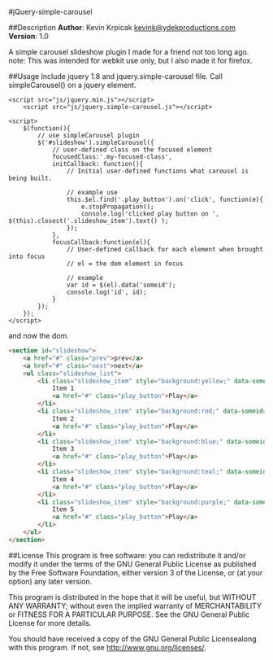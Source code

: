 #jQuery-simple-carousel

##Description
**Author**: Kevin Krpicak <kevink@ydekproductions.com>
**Version**: 1.0


A simple carousel slideshow plugin I made for a friend not too long ago.
note: This was intended for webkit use only, but I also made it for firefox.


##Usage
Include jquery 1.8 and jquery.simple-carousel file.
Call simpleCarousel() on a jquery element.

```javacript
<script src="js/jquery.min.js"></script>
    <script src="js/jquery.simple-carousel.js"></script>

<script>
    $(function(){
        // use simpleCarousel plugin
        $('#slideshow').simpleCarousel({
            // user-defined class on the focused element
            focusedClass:'.my-focused-class',
            initCallback: function(){
                // Initial user-defined functions what carousel is being built.

                // example use
                this.$el.find('.play_button').on('click', function(e){
                    e.stopPropagation();
                    console.log('clicked play button on ', $(this).closest('.slideshow_item').text() );
                });
            },
            focusCallback:function(el){
                // User-defined callback for each element when brought into focus
                // el = the dom element in focus

                // example
                var id = $(el).data('someid');
                console.log('id', id);
            }
        });
    });
</script>
```

and now the dom.
```html
<section id="slideshow">
    <a href="#" class="prev">prev</a>
    <a href="#" class="next">next</a>
    <ul class="slideshow_list">
        <li class="slideshow_item" style="background:yellow;" data-someid="asf1">
            Item 1
            <a href="#" class="play_button">Play</a>
        </li>
        <li class="slideshow_item" style="background:red;" data-someid="asf2">
            Item 2
            <a href="#" class="play_button">Play</a>
        </li>
        <li class="slideshow_item" style="background:blue;" data-someid="asf3">
            Item 3
            <a href="#" class="play_button">Play</a>
        </li>
        <li class="slideshow_item" style="background:teal;" data-someid="asf4">
            Item 4
            <a href="#" class="play_button">Play</a>
        </li>
        <li class="slideshow_item" style="background:purple;" data-someid="asf5">
            Item 5
            <a href="#" class="play_button">Play</a>
        </li>
    </ul>
</section>
```

##License
This program is free software: you can redistribute it and/or modify it under the terms of the GNU General Public License as published by the Free Software Foundation, either version 3 of the License, or (at your option) any later version.

This program is distributed in the hope that it will be useful, but WITHOUT ANY WARRANTY; without even the implied warranty of MERCHANTABILITY or FITNESS FOR A PARTICULAR PURPOSE.  See the GNU General Public License for more details.

You should have received a copy of the GNU General Public Licensealong with this program.  If not, see <http://www.gnu.org/licenses/>.